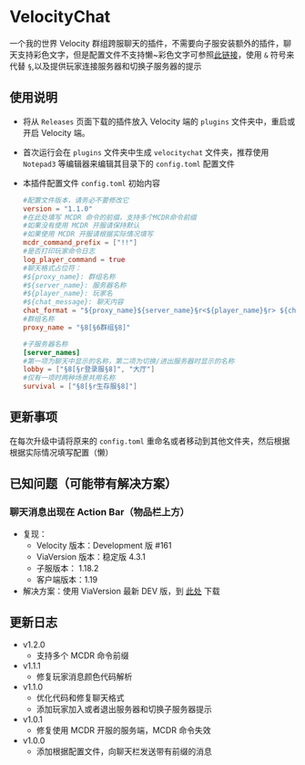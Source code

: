 # VelocityChat

一个我的世界 Velocity 群组跨服聊天的插件，不需要向子服安装额外的插件，聊天支持彩色文字，但是配置文件不支持懒~彩色文字可参照[此链接](https://wiki.biligame.com/mc/%E6%A0%BC%E5%BC%8F%E5%8C%96%E4%BB%A3%E7%A0%81)，使用 `&` 符号来代替 `§`,以及提供玩家连接服务器和切换子服务器的提示

## 使用说明

- 将从 `Releases` 页面下载的插件放入 Velocity 端的 `plugins` 文件夹中，重启或开启 Velocity 端。

- 首次运行会在 `plugins` 文件夹中生成 `velocitychat` 文件夹，推荐使用 `Notepad3` 等编辑器来编辑其目录下的 `config.toml` 配置文件

- 本插件配置文件 `config.toml` 初始内容

  ```toml
  #配置文件版本，请务必不要修改它
  version = "1.1.0"
  #在此处填写 MCDR 命令的前缀，支持多个MCDR命令前缀
  #如果没有使用 MCDR 开服请保持默认
  #如果使用 MCDR 开服请根据实际情况填写
  mcdr_command_prefix = ["!!"]
  #是否打印玩家命令日志
  log_player_command = true
  #聊天格式占位符：
  #${proxy_name}: 群组名称
  #${server_name}: 服务器名称
  #${player_name}: 玩家名
  #${chat_message}: 聊天内容
  chat_format = "${proxy_name}${server_name}§r<${player_name}§r> ${chat_message}"
  #群组名称
  proxy_name = "§8[§6群组§8]"

  #子服务器名称
  [server_names]
  #第一项为聊天中显示的名称，第二项为切换/进出服务器时显示的名称
  lobby = ["§8[§r登录服§8]", "大厅"]
  #仅有一项时两种场景共用名称
  survival = ["§8[§r生存服§8]"]
  ```

## 更新事项

在每次升级中请将原来的 `config.toml` 重命名或者移动到其他文件夹，然后根据根据实际情况填写配置（懒）

## 已知问题（可能带有解决方案）

### 聊天消息出现在 Action Bar（物品栏上方）

- 复现：
  - Velocity 版本：Development 版 #161
  - ViaVersion 版本：稳定版 4.3.1
  - 子服版本： 1.18.2
  - 客户端版本：1.19
- 解决方案：使用 ViaVersion 最新 DEV 版，到 [此处](https://ci.viaversion.com/job/ViaVersion-DEV/) 下载

## 更新日志

- v1.2.0
  - 支持多个 MCDR 命令前缀
- v1.1.1
  - 修复玩家消息颜色代码解析
- v1.1.0
  - 优化代码和修复聊天格式
  - 添加玩家加入或者退出服务器和切换子服务器提示
- v1.0.1
  - 修复使用 MCDR 开服的服务端，MCDR 命令失效
- v1.0.0
  - 添加根据配置文件，向聊天栏发送带有前缀的消息
